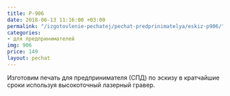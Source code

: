 ```yaml
---
title: P-906
date: 2018-06-13 11:16:00 +03:00
permalink: "/izgotovlenie-pechatej/pechat-predprinimatelya/eskiz-p906/"
categories:
- для предпринимателей
img: 906
price: 149
layout: pechat
---
```


Изготовим печать для предпринимателя (СПД) по эскизу в кратчайшие сроки используя высокоточный лазерный гравер.

